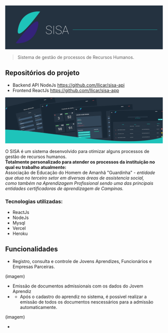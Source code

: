 
![logo sisa](imagens/banner.png)

> Sistema de gestão de processos de Recursos Humanos.

 ## Repositórios do projeto
- Backend API NodeJs https://github.com/llicar/sisa-api
- Frontend ReactJs https://github.com/llicar/sisa-app

<img src="imagens/banner-telas-2.png"/>

O SISA é um sistema desenvolvido para otimizar alguns processos de gestão de recursos humanos. <br>
**Totalmente personalizado para atender os processos da instituição no qual eu trabalho atualmente:** <br>
Associação de Educação do Homem de Amanhã "Guardinha" - *entidade que atua no terceiro setor em diversas áreas de assistencia social, <br>
como também na Aprendizagem Profissional sendo uma das principais entidades certificadoras de aprendizagem de Campinas.*

### Tecnologias utilizadas:

 - ReactJs
 - NodeJs
 - Mysql
 - Vercel
 - Heroku
 
 ## Funcionalidades
 
  - Registro, consulta e controle de Jovens Aprendizes, Funcionários e Empresas Parceiras.
  
  (imagem)
  
  - Emissão de documentos admissionais com os dados do Jovem Aprendiz
  - - Após o cadastro do aprendiz no sistema, é possivel realizar a emissão de todos os documentos nescessários para a admissão automaticamente.
  
  (imagem) 
  
  - 

 
